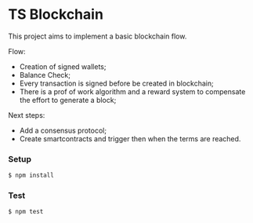 # TS Blockchain

This project aims to implement a basic blockchain flow.


Flow:

- Creation of signed wallets;
- Balance Check;
- Every transaction is signed before be created in blockchain;
- There is a prof of work algorithm and a reward system to compensate the effort to generate a block;

Next steps:

- Add a consensus protocol;
- Create smartcontracts and trigger then when the terms are reached.

### Setup

```sh
$ npm install
```

### Test

```sh
$ npm test
```
